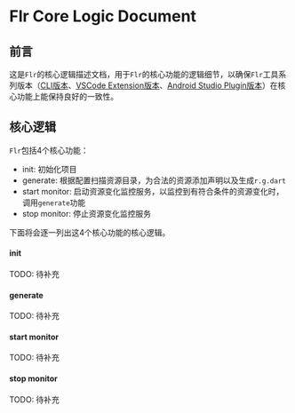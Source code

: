 # Flr Core Logic Document

## 前言

这是`Flr`的核心逻辑描述文档，用于`Flr`的核心功能的逻辑细节，以确保`Flr`工具系列版本（[CLI版本](https://github.com/Fly-Mix/flr-cli)、[VSCode Extension版本](https://github.com/Fly-Mix/flr-vscode-extension)、[Android Studio Plugin版本](https://github.com/Fly-Mix/flr-as-plugin)）在核心功能上能保持良好的一致性。



## 核心逻辑

`Flr`包括4个核心功能：

- init: 初始化项目
- generate: 根据配置扫描资源目录，为合法的资源添加声明以及生成`r.g.dart`
- start monitor: 启动资源变化监控服务，以监控到有符合条件的资源变化时，调用`generate`功能
- stop monitor: 停止资源变化监控服务

下面将会逐一列出这4个核心功能的核心逻辑。

#### init

TODO: 待补充

#### generate

TODO: 待补充

#### start monitor

TODO: 待补充

#### stop monitor

TODO: 待补充


